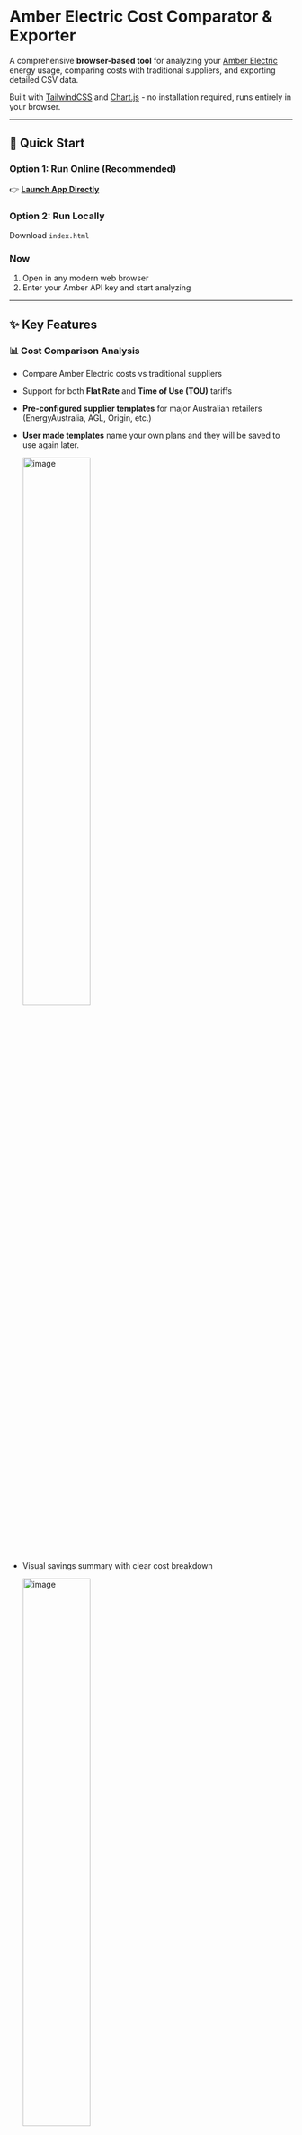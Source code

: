 # Amber Electric Cost Comparator & Exporter

A comprehensive **browser-based tool** for analyzing your [Amber Electric](https://www.amber.com.au/) energy usage, comparing costs with traditional suppliers, and exporting detailed CSV data.

Built with [TailwindCSS](https://tailwindcss.com/) and [Chart.js](https://www.chartjs.org/) - no installation required, runs entirely in your browser.

---

## 🚀 Quick Start

### Option 1: Run Online (Recommended)
👉 **[Launch App Directly](https://rickusinggithub.github.io/Amber/)**

### Option 2: Run Locally
Download `index.html`
### Now
1. Open in any modern web browser
2. Enter your Amber API key and start analyzing

---

## ✨ Key Features

### 📊 **Cost Comparison Analysis**
- Compare Amber Electric costs vs traditional suppliers
- Support for both **Flat Rate** and **Time of Use (TOU)** tariffs
- **Pre-configured supplier templates** for major Australian retailers (EnergyAustralia, AGL, Origin, etc.)
- **User made templates** name your own plans and they will be saved to use again later.

  <img style="width: 50%; height: auto;" alt="image" src="https://github.com/user-attachments/assets/ce4c1c0b-407a-4fc6-bd17-46c268c190d2" />

- Visual savings summary with clear cost breakdown
 
  <img style="width: 50%; height: auto;" alt="image" src="https://github.com/user-attachments/assets/abbda961-29d0-4969-9bbe-2bc434d617b6" />


### 📈 **Interactive Visualizations**
- **24-hour average usage graphs** with spot price overlays
 
<img style="width: 50%; height: auto;" alt="image" src="https://github.com/user-attachments/assets/8866da32-a8da-4eee-bc6a-e9e5e4059d53" />

- **Daily detailed charts** (5-minute intervals) for specific date analysis
 
<img style="width: 50%; height: auto;" alt="image" src="https://github.com/user-attachments/assets/1c954f60-88e7-49fe-a4ac-414f200732da" />

- Separate tracking for general usage, solar feed-in, and controlled load
- Hover tooltips for detailed data points

### 🗓️ **Daily Summary Calendar**
- Detailed daily and monthly overlays of usage/costs.

<img style="width: 50%; height: auto;" alt="image" src="https://github.com/user-attachments/assets/ffb676f9-51ed-4e18-9228-a567807528ea" />

### 💾 **Smart Data Management**
- **Intelligent caching** using IndexedDB for faster repeat queries
- **CSV export** with all channels (usage, controlled load, feed-in)
- **Collapsible configuration panel** for cleaner interface
- Persistent settings storage for rate configurations
- Optimized API calls to minimize Amber API usage

### ⚡ **Advanced Features**
- **Demand tariff calculation** for both Amber and comparison suppliers
- **Solar feed-in tracking** with separate rate calculations
- **Controlled load analysis** (hot water, etc.)
- **Multi-channel support** for complex energy setups
- **State-specific supplier templates** (NSW, VIC, QLD, SA)

---

## 🔧 Setup Requirements

### Essential
- **Amber Electric API key** - Get yours at [app.amber.com.au/developers](https://app.amber.com.au/developers)
- Modern web browser with JavaScript enabled

### Optional for Full Comparison
- Select from pre-configured supplier templates or enter custom rates
- Daily connection charge details
- Solar feed-in tariff information
- Demand tariff settings (if applicable)

---

## 📋 How to Use

### 1. **Initial Configuration**
- Enter your Amber Electric API key (stored securely in your browser)
- **Select your state** (NSW, VIC, QLD, SA) to load relevant supplier templates
- **Choose a supplier template** or select "Custom" for manual entry
- Configuration panel can be collapsed after setup for cleaner interface

### 2. **Set Rate Details**
Configure comparison rates (auto-filled if using templates):
- **Rate structure**: Flat Rate or Time of Use
- **Daily connection charges**
- **Usage rates** (general, peak/shoulder/off-peak for TOU, controlled load, solar feed-in)
- **Demand tariff settings** (optional, configurable time windows)

### 3. **Select Analysis Period**
- Choose start and end dates for comparison
- App automatically handles data fetching and caching
- Progress tracking shows API calls vs cached data usage
- Intelligent date range validation

### 4. **Review Results**
- **Cost comparison table** with channel-by-channel breakdown
- **Demand tariff calculations** showing peak usage times and costs
- **Savings summary** highlighting financial benefits/costs
- **Interactive graphs** showing the flow throughout the day.
- **Daily Summary Calendar** showing the flow throughout the days.
- **CSV export** for further analysis in Excel/Google Sheets

---

## 🔒 Privacy & Security

- **API keys stored locally** in your browser only
- **No data transmitted** to third-party servers
- **Client-side processing** - your data never leaves your device
- **Secure HTTPS** connection to Amber Electric API
- **Automatic settings persistence** without compromising privacy

---

## 📱 Browser Compatibility

**Supported Browsers:**
- Chrome/Edge (recommended)
- Firefox
- Safari
- Any modern browser with ES6+ and IndexedDB support

**Required Features:**
- IndexedDB support
- Fetch API
- ES6 JavaScript features
- Chart.js compatibility

---

## 🎯 Use Cases

### **Individual Analysis**
- Track your energy usage patterns across different time periods
- Identify peak usage times for cost optimization
- Compare actual Amber savings vs traditional suppliers
- Analyze solar generation efficiency and feed-in benefits

### **Decision Making**
- Evaluate if Amber Electric is right for your usage profile
- Compare multiple supplier options using templates
- Understand demand charge impacts on your bill
- Optimize usage timing based on spot price patterns

### **Data Export & Analysis**
- Export detailed usage data for tax purposes or record keeping
- Create custom analyses in spreadsheet software
- Share data with energy consultants or solar installers
- Archive historical usage records

---

## 🚧 Known Limitations

- **API rate limits** - Amber Electric API has usage restrictions (mitigated by intelligent caching)
- **Data availability** - Limited by Amber's data retention policies
- **Comparison accuracy** - Traditional supplier calculations are estimates based on published tariffs
- **Template accuracy** - Supplier rates may change; verify current rates for precise comparisons
- **Browser storage limits** - Very large datasets may impact browser performance

---

## 🤝 Contributing

Contributions welcome! Priority areas for improvement:

### High Priority
- **Additional supplier templates** for more Australian energy retailers
- **Seasonal analysis features** (quarterly, yearly comparisons)

### Medium Priority
- **API error handling** improvements and retry logic
- **Advanced visualization options** (heatmaps, usage distribution charts)

### Low Priority
- **Multi-site support** for customers with multiple properties
- **Bill prediction features** based on usage patterns

### Development Setup
1. Fork the repository
2. Modify `index.html` directly (single-file architecture)
3. Test across multiple browsers and screen sizes
4. Submit pull requests with clear descriptions and test coverage

---

## 📁 File Structure
```
├── index.html          # Complete self-contained application
└── README.md          # This documentation
```

---

## 📜 License

**MIT License** - See [LICENSE](LICENSE) for full details.

Free for personal and commercial use with attribution.

---

## 🆘 Support & Troubleshooting

### Common Issues

**"Authentication failed. Your API Key appears to be invalid"**
- Verify your API key at [app.amber.com.au/developers](https://app.amber.com.au/developers)
- Ensure key has proper permissions for usage data access
- Check for typos or extra spaces in the key field

**"No sites found for this API key"**
- Confirm your Amber account is fully activated
- Ensure you have an active electricity connection with Amber
- Contact Amber support if the issue persists

**Slow Performance or Timeouts**
- Try smaller date ranges (1-2 weeks) for initial analysis
- Clear browser cache and IndexedDB storage
- Check browser console for specific error messages
- Use the progress log to identify bottlenecks

**Data Discrepancies**
- Verify date ranges don't extend into the future
- Check that supplier rate templates match your actual tariff
- Remember that traditional supplier costs are estimates
- Consider seasonal variations in usage patterns

### Getting Help
1. **Check browser console** for detailed error messages
2. **Review API permissions** in Amber developer portal
3. **Try incognito/private mode** to eliminate cache issues
4. **Open GitHub issues** for reproducible bugs with clear steps
5. **Check Amber's API status** page for service interruptions

---

## 💡 Tips for Best Results

### Data Analysis
- **Use full monthly periods** for accurate cost comparisons
- **Compare similar seasons** (summer vs summer) for consistency
- **Monitor demand charges** - small changes in peak usage can have big cost impacts
- **Track solar generation** patterns to optimize feed-in timing

### Performance Optimization
- **Start with recent data** (last 1-3 months) for faster initial loading
- **Export data regularly** to build historical archives
- **Use templates** instead of custom rates when possible for accuracy
- **Collapse configuration panel** after setup to reduce visual clutter

### Cost Optimization Insights
- **Identify usage patterns** that coincide with high spot prices
- **Analyze controlled load timing** for hot water optimization
- **Monitor demand windows** to avoid peak charges
- **Compare different supplier structures** to find the best fit for your profile

---

*Built for Australian energy customers seeking transparency and control over their electricity costs*
